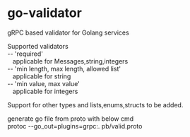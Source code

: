 # go-validator
gRPC based validator for Golang services

Supported validators \
 -- 'required' \
    &nbsp;&nbsp; applicable for Messages,string,integers \
 -- 'min length, max length, allowed list' \
    &nbsp;&nbsp; applicable for string \
 -- 'min value, max value' \
    &nbsp;&nbsp;  applicable for integers

Support for other types and lists,enums,structs to be added.

generate go file from proto with below cmd \
  protoc --go_out=plugins=grpc:. pb/valid.proto
